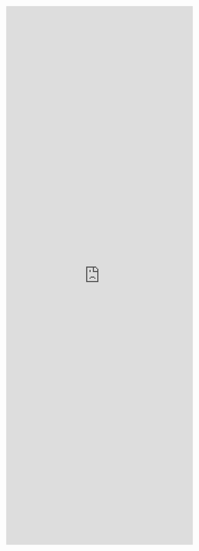 <iframe allowtransparency="true" frameborder="0" scrolling="no" src="http://udsfoundation.webs.com/design" style="border: none; height: 1450px; width: 100%;"> </iframe>
